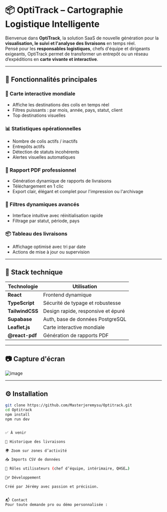 # 📦 OptiTrack – Cartographie Logistique Intelligente

Bienvenue dans **OptiTrack**, la solution SaaS de nouvelle génération pour la **visualisation, le suivi et l'analyse des livraisons** en temps réel.  
Pensé pour les **responsables logistiques**, chefs d'équipe et dirigeants exigeants, OptiTrack permet de transformer un entrepôt ou un réseau d’expéditions en **carte vivante et interactive**.

---

## 🚀 Fonctionnalités principales

### 🧭 Carte interactive mondiale
- Affiche les destinations des colis en temps réel
- Filtres puissants : par mois, année, pays, statut, client
- Top destinations visuelles

### 📊 Statistiques opérationnelles
- Nombre de colis actifs / inactifs
- Entrepôts actifs
- Détection de statuts incohérents
- Alertes visuelles automatiques

### 📑 Rapport PDF professionnel
- Génération dynamique de rapports de livraisons
- Téléchargement en 1 clic
- Export clair, élégant et complet pour l'impression ou l'archivage

### 🧹 Filtres dynamiques avancés
- Interface intuitive avec réinitialisation rapide
- Filtrage par statut, période, pays

### 📦 Tableau des livraisons
- Affichage optimisé avec tri par date
- Actions de mise à jour ou supervision

---

## 🧠 Stack technique

| Technologie      | Utilisation                         |
|------------------|--------------------------------------|
| **React**        | Frontend dynamique                  |
| **TypeScript**   | Sécurité de typage et robustesse    |
| **TailwindCSS**  | Design rapide, responsive et épuré  |
| **Supabase**     | Auth, base de données PostgreSQL     |
| **Leaflet.js**   | Carte interactive mondiale          |
| **@react-pdf**   | Génération de rapports PDF          |

---

## 📷 Capture d'écran

![image](https://github.com/user-attachments/assets/57b46fa9-4bab-44f7-9628-f43ba83f7264)


---

## ⚙️ Installation

```bash
git clone https://github.com/Masterjeremysu/Optitrack.git
cd Optitrack
npm install
npm run dev


✅ À venir

🎯 Historique des livraisons

🌍 Zoom sur zones d’activité

📥 Imports CSV de données

🔐 Rôles utilisateurs (chef d’équipe, intérimaire, QHSE…)

🧙‍♂️ Développement

Créé par Jérémy avec passion et précision.


📬 Contact
Pour toute demande pro ou démo personnalisée :




